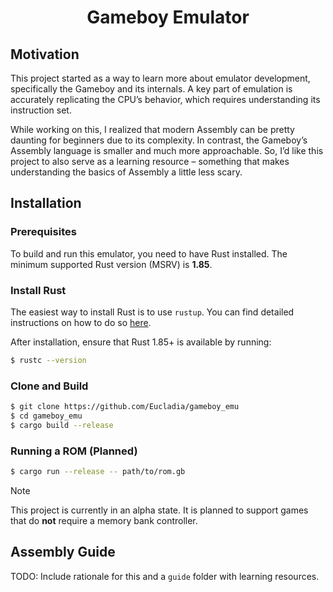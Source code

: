 <div align="center">
  <h1>Gameboy Emulator</h1>
</div>

## Motivation
This project started as a way to learn more about emulator development, specifically the Gameboy and its internals. A key part of emulation is accurately replicating the CPU’s behavior, which requires understanding its instruction set.

While working on this, I realized that modern Assembly can be pretty daunting for beginners due to its complexity. In contrast, the Gameboy’s Assembly language is smaller and much more approachable. So, I’d like this project to also serve as a learning resource – something that makes understanding the basics of Assembly a little less scary.

## Installation
### Prerequisites
To build and run this emulator, you need to have Rust installed. The minimum supported Rust version (MSRV) is **1.85**.

### Install Rust
The easiest way to install Rust is to use `rustup`. You can find detailed instructions on how to do so [here](https://www.rust-lang.org/tools/install).

After installation, ensure that Rust 1.85+ is available by running:
```sh
$ rustc --version
```

### Clone and Build
```sh
$ git clone https://github.com/Eucladia/gameboy_emu
$ cd gameboy_emu
$ cargo build --release
```

### Running a ROM (Planned)
```sh
$ cargo run --release -- path/to/rom.gb
```
> [!NOTE]
>
> This project is currently in an alpha state.
> It is planned to support games that do **not** require a memory bank controller.

## Assembly Guide
TODO: Include rationale for this and a `guide` folder with learning resources.
